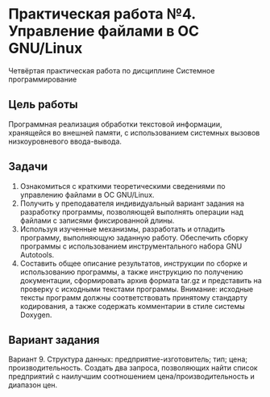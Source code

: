 # Практическая работа №4. Управление файлами в ОС GNU/Linux
Четвёртая практическая работа по дисциплине Системное программирование
## Цель работы
Программная реализация обработки текстовой информации, хранящейся во внешней памяти, с использованием системных вызовов низкоуровневого ввода-вывода.
## Задачи
1. Ознакомиться с краткими теоретическими сведениями по управлению файлами в ОС GNU/Linux.
2. Получить у преподавателя индивидуальный вариант задания на разработку программы, позволяющей выполнять операции над файлами с записями фиксированной длины.
3. Используя изученные механизмы, разработать и отладить программу, выполняющую заданную работу. Обеспечить сборку программы с использованием инструментального набора GNU Autotools.
4. Составить общее описание результатов, инструкции по сборке и использованию программы, а также инструкцию по получению документации, сформировать архив формата tar.gz и представить на проверку с исходными текстами программы. Внимание: исходные тексты программ должны соответствовать принятому стандарту кодирования, а также содержать комментарии в стиле системы Doxygen.
## Вариант задания
Вариант 9. Структура данных: предприятие-изготовитель; тип; цена; производительность. Создать два запроса, позволяющих найти список предприятий с наилучшим соотношением цена/производительность и диапазон цен.